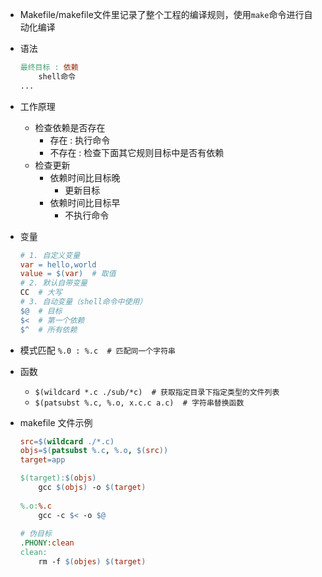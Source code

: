 * Makefile/makefile文件里记录了整个工程的编译规则，使用`make`命令进行自动化编译

* 语法
    
    ```makefile
    最终目标 : 依赖
        shell命令
    ...
    ```
    
* 工作原理
    * 检查依赖是否存在
        * 存在 : 执行命令
        * 不存在 : 检查下面其它规则目标中是否有依赖
    * 检查更新
        * 依赖时间比目标晚
            * 更新目标
        * 依赖时间比目标早
            * 不执行命令

* 变量
    
    ```makefile
    # 1. 自定义变量
    var = hello,world
    value = $(var)  # 取值
    # 2. 默认自带变量
    CC  # 大写
    # 3. 自动变量（shell命令中使用）
    $@  # 目标
    $<  # 第一个依赖
    $^  # 所有依赖
    ```
    
* 模式匹配
    `%.0 : %.c  # 匹配同一个字符串`
    
* 函数
    * `$(wildcard *.c ./sub/*c)  # 获取指定目录下指定类型的文件列表`
    * `$(patsubst %.c, %.o, x.c.c a.c)  # 字符串替换函数`


* makefile 文件示例 

    ```makefile
    src=$(wildcard ./*.c)
    objs=$(patsubst %.c, %.o, $(src))
    target=app
    
    $(target):$(objs)
        gcc $(objs) -o $(target)
        
    %.o:%.c
        gcc -c $< -o $@
        
    # 伪目标
    .PHONY:clean
    clean:
        rm -f $(objes) $(target)
    ```   
